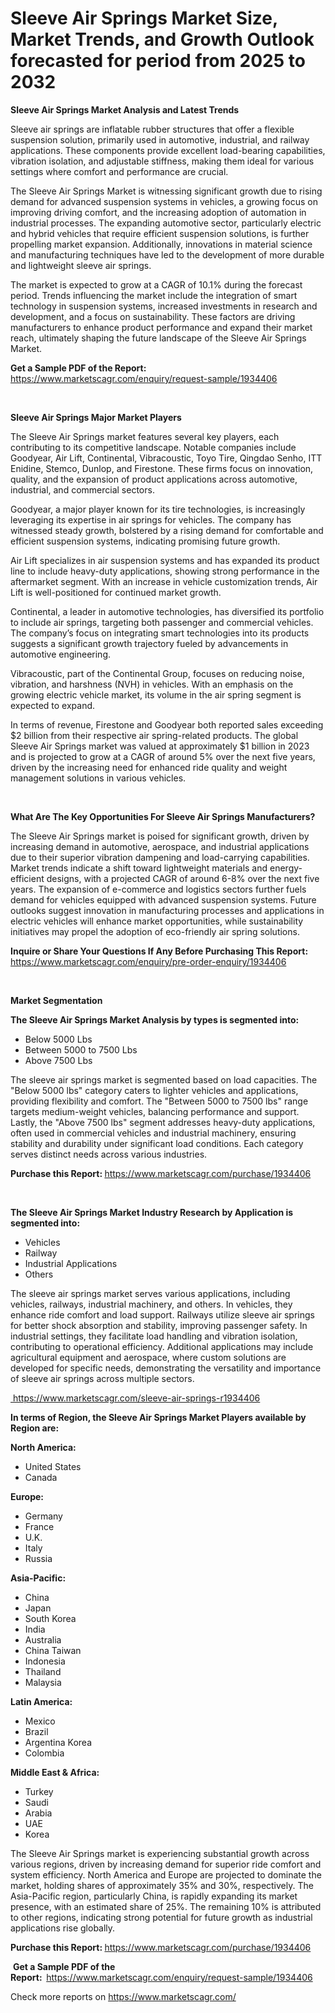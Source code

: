 <p><h1>Sleeve Air Springs Market Size, Market Trends, and Growth Outlook forecasted for period from 2025 to 2032</h1></p><p><strong>Sleeve Air Springs Market Analysis and Latest Trends</strong></p>
<p><p>Sleeve air springs are inflatable rubber structures that offer a flexible suspension solution, primarily used in automotive, industrial, and railway applications. These components provide excellent load-bearing capabilities, vibration isolation, and adjustable stiffness, making them ideal for various settings where comfort and performance are crucial.</p><p>The Sleeve Air Springs Market is witnessing significant growth due to rising demand for advanced suspension systems in vehicles, a growing focus on improving driving comfort, and the increasing adoption of automation in industrial processes. The expanding automotive sector, particularly electric and hybrid vehicles that require efficient suspension solutions, is further propelling market expansion. Additionally, innovations in material science and manufacturing techniques have led to the development of more durable and lightweight sleeve air springs.</p><p>The market is expected to grow at a CAGR of 10.1% during the forecast period. Trends influencing the market include the integration of smart technology in suspension systems, increased investments in research and development, and a focus on sustainability. These factors are driving manufacturers to enhance product performance and expand their market reach, ultimately shaping the future landscape of the Sleeve Air Springs Market.</p></p>
<p><strong>Get a Sample PDF of the Report:&nbsp;</strong> <a href="https://www.marketscagr.com/enquiry/request-sample/1934406?utm_campaign=1835&utm_medium=2&utm_source=Github&utm_content=ia&utm_term=17022025&utm_id=sleeve-air-springs">https://www.marketscagr.com/enquiry/request-sample/1934406</a></p>
<p>&nbsp;</p>
<p><strong>Sleeve Air Springs Major Market Players</strong></p>
<p><p>The Sleeve Air Springs market features several key players, each contributing to its competitive landscape. Notable companies include Goodyear, Air Lift, Continental, Vibracoustic, Toyo Tire, Qingdao Senho, ITT Enidine, Stemco, Dunlop, and Firestone. These firms focus on innovation, quality, and the expansion of product applications across automotive, industrial, and commercial sectors.</p><p>Goodyear, a major player known for its tire technologies, is increasingly leveraging its expertise in air springs for vehicles. The company has witnessed steady growth, bolstered by a rising demand for comfortable and efficient suspension systems, indicating promising future growth.</p><p>Air Lift specializes in air suspension systems and has expanded its product line to include heavy-duty applications, showing strong performance in the aftermarket segment. With an increase in vehicle customization trends, Air Lift is well-positioned for continued market growth.</p><p>Continental, a leader in automotive technologies, has diversified its portfolio to include air springs, targeting both passenger and commercial vehicles. The company’s focus on integrating smart technologies into its products suggests a significant growth trajectory fueled by advancements in automotive engineering.</p><p>Vibracoustic, part of the Continental Group, focuses on reducing noise, vibration, and harshness (NVH) in vehicles. With an emphasis on the growing electric vehicle market, its volume in the air spring segment is expected to expand.</p><p>In terms of revenue, Firestone and Goodyear both reported sales exceeding $2 billion from their respective air spring-related products. The global Sleeve Air Springs market was valued at approximately $1 billion in 2023 and is projected to grow at a CAGR of around 5% over the next five years, driven by the increasing need for enhanced ride quality and weight management solutions in various vehicles.</p></p>
<p>&nbsp;</p>
<p><strong>What Are The Key Opportunities For Sleeve Air Springs Manufacturers?</strong></p>
<p><p>The Sleeve Air Springs market is poised for significant growth, driven by increasing demand in automotive, aerospace, and industrial applications due to their superior vibration dampening and load-carrying capabilities. Market trends indicate a shift toward lightweight materials and energy-efficient designs, with a projected CAGR of around 6-8% over the next five years. The expansion of e-commerce and logistics sectors further fuels demand for vehicles equipped with advanced suspension systems. Future outlooks suggest innovation in manufacturing processes and applications in electric vehicles will enhance market opportunities, while sustainability initiatives may propel the adoption of eco-friendly air spring solutions.</p></p>
<p><strong>Inquire or Share Your Questions If Any Before Purchasing This Report:</strong> <a href="https://www.marketscagr.com/enquiry/pre-order-enquiry/1934406?utm_campaign=1835&utm_medium=2&utm_source=Github&utm_content=ia&utm_term=17022025&utm_id=sleeve-air-springs">https://www.marketscagr.com/enquiry/pre-order-enquiry/1934406</a></p>
<p>&nbsp;</p>
<p><strong>Market Segmentation</strong></p>
<p><strong>The Sleeve Air Springs Market Analysis by types is segmented into:</strong></p>
<p><ul><li>Below 5000 Lbs</li><li>Between 5000 to 7500 Lbs</li><li>Above 7500 Lbs</li></ul></p>
<p><p>The sleeve air springs market is segmented based on load capacities. The "Below 5000 lbs" category caters to lighter vehicles and applications, providing flexibility and comfort. The "Between 5000 to 7500 lbs" range targets medium-weight vehicles, balancing performance and support. Lastly, the "Above 7500 lbs" segment addresses heavy-duty applications, often used in commercial vehicles and industrial machinery, ensuring stability and durability under significant load conditions. Each category serves distinct needs across various industries.</p></p>
<p><strong>Purchase this Report:&nbsp;</strong><a href="https://www.marketscagr.com/purchase/1934406?utm_campaign=1835&utm_medium=2&utm_source=Github&utm_content=ia&utm_term=17022025&utm_id=sleeve-air-springs">https://www.marketscagr.com/purchase/1934406</a></p>
<p>&nbsp;</p>
<p><strong>The Sleeve Air Springs Market Industry Research by Application is segmented into:</strong></p>
<p><ul><li>Vehicles</li><li>Railway</li><li>Industrial Applications</li><li>Others</li></ul></p>
<p><p>The sleeve air springs market serves various applications, including vehicles, railways, industrial machinery, and others. In vehicles, they enhance ride comfort and load support. Railways utilize sleeve air springs for better shock absorption and stability, improving passenger safety. In industrial settings, they facilitate load handling and vibration isolation, contributing to operational efficiency. Additional applications may include agricultural equipment and aerospace, where custom solutions are developed for specific needs, demonstrating the versatility and importance of sleeve air springs across multiple sectors.</p></p>
<p><a href="https://www.marketscagr.com/sleeve-air-springs-r1934406?utm_campaign=1835&utm_medium=2&utm_source=Github&utm_content=ia&utm_term=17022025&utm_id=sleeve-air-springs">&nbsp;https://www.marketscagr.com/sleeve-air-springs-r1934406</a></p>
<p><strong>In terms of Region, the Sleeve Air Springs Market Players available by Region are:</strong></p>
<p>
    <p> <strong> North America: </strong>
        <ul>
            <li>United States</li>
            <li>Canada</li>
        </ul>
        </p> 
    <p> <strong> Europe: </strong>
        <ul>
            <li>Germany</li>
            <li>France</li>
            <li>U.K.</li>
            <li>Italy</li>
            <li>Russia</li>
        </ul>
        </p> 
    <p> <strong> Asia-Pacific: </strong>
        <ul>
            <li>China</li>
            <li>Japan</li>
            <li>South Korea</li>
            <li>India</li>
            <li>Australia</li>
            <li>China Taiwan</li>
            <li>Indonesia</li>
            <li>Thailand</li>
            <li>Malaysia</li>
        </ul>
        </p> 
    <p> <strong> Latin America: </strong>
        <ul>
            <li>Mexico</li>
            <li>Brazil</li>
            <li>Argentina Korea</li>
            <li>Colombia</li>
        </ul>
        </p> 
    <p> <strong> Middle East & Africa: </strong>
        <ul>
            <li>Turkey</li>
            <li>Saudi</li>
            <li>Arabia</li>
            <li>UAE</li>
            <li>Korea</li>
        </ul>
    </p>
    </p>
<p><p>The Sleeve Air Springs market is experiencing substantial growth across various regions, driven by increasing demand for superior ride comfort and system efficiency. North America and Europe are projected to dominate the market, holding shares of approximately 35% and 30%, respectively. The Asia-Pacific region, particularly China, is rapidly expanding its market presence, with an estimated share of 25%. The remaining 10% is attributed to other regions, indicating strong potential for future growth as industrial applications rise globally.</p></p>
<p><strong>Purchase this Report: </strong><a href="https://www.marketscagr.com/purchase/1934406?utm_campaign=1835&utm_medium=2&utm_source=Github&utm_content=ia&utm_term=17022025&utm_id=sleeve-air-springs">https://www.marketscagr.com/purchase/1934406</a></p>
<p>&nbsp;<strong>Get a Sample PDF of the Report:&nbsp;&nbsp;</strong><a href="https://www.marketscagr.com/enquiry/request-sample/1934406?utm_campaign=1835&utm_medium=2&utm_source=Github&utm_content=ia&utm_term=17022025&utm_id=sleeve-air-springs">https://www.marketscagr.com/enquiry/request-sample/1934406</a></p>
<p><strong></strong></p>
<p>Check more reports on <a href="https://www.marketscagr.com/?utm_campaign=1835&utm_medium=2&utm_source=Github&utm_content=ia&utm_term=17022025&utm_id=sleeve-air-springs">https://www.marketscagr.com/</a></p>